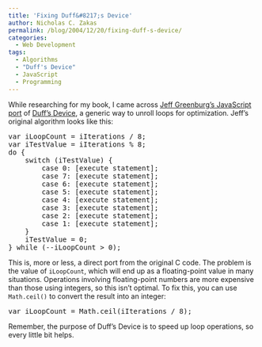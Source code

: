 ```yaml
---
title: 'Fixing Duff&#8217;s Device'
author: Nicholas C. Zakas
permalink: /blog/2004/12/20/fixing-duff-s-device/
categories:
  - Web Development
tags:
  - Algorithms
  - "Duff's Device"
  - JavaScript
  - Programming
---
```

While researching for my book, I came across <a title="Duff's Device" rel="external" href="http://home.earthlink.net/~kendrasg/info/js_opt/jsOptMain.html#duffsdevice">Jeff Greenburg&#8217;s JavaScript port</a> of <a title="Tom Duff on Duff's Device" rel="external" href="http://www.lysator.liu.se/c/duffs-device.html">Duff&#8217;s Device</a>, a generic way to unroll loops for optimization. Jeff&#8217;s original algorithm looks like this:

<pre>var iLoopCount = iIterations / 8; 
var iTestValue = iIterations % 8; 
do { 
    switch (iTestValue) { 
        case 0: [execute statement]; 
        case 7: [execute statement]; 
        case 6: [execute statement]; 
        case 5: [execute statement]; 
        case 4: [execute statement]; 
        case 3: [execute statement]; 
        case 2: [execute statement]; 
        case 1: [execute statement]; 
    } 
    iTestValue = 0; 
} while (--iLoopCount &gt; 0);</pre>

This is, more or less, a direct port from the original C code. The problem is the value of `iLoopCount`, which will end up as a floating-point value in many situations. Operations involving floating-point numbers are more expensive than those using integers, so this isn&#8217;t optimal. To fix this, you can use `Math.ceil()` to convert the result into an integer:

<pre>var iLoopCount = Math.ceil(iIterations / 8);</pre>

Remember, the purpose of Duff&#8217;s Device is to speed up loop operations, so every little bit helps.
